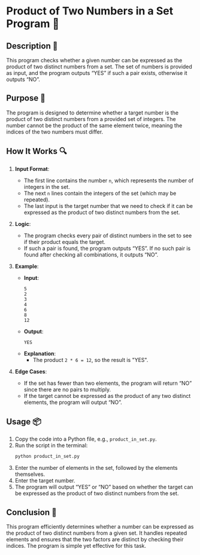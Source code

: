 # Product of Two Numbers in a Set Program 🔢

## Description 📝

This program checks whether a given number can be expressed as the product of two distinct numbers from a set.
The set of numbers is provided as input, and the program outputs “YES” if such a pair exists, otherwise it outputs “NO”.

## Purpose 🎯

The program is designed to determine whether a target number is the product of two distinct numbers from a provided set of integers.
The number cannot be the product of the same element twice, meaning the indices of the two numbers must differ.

## How It Works 🔍

1. **Input Format**:

    - The first line contains the number `n`, which represents the number of integers in the set.
    - The next `n` lines contain the integers of the set (which may be repeated).
    - The last input is the target number that we need to check if it can be expressed as the product of two distinct numbers from the set.

2. **Logic**:

    - The program checks every pair of distinct numbers in the set to see if their product equals the target.
    - If such a pair is found, the program outputs “YES”. If no such pair is found after checking all combinations, it outputs “NO”.

3. **Example**:

    - **Input**:
        ```
        5
        2
        3
        4
        6
        8
        12
        ```
    - **Output**:
        ```
        YES
        ```
    - **Explanation**:
        - The product `2 * 6 = 12`, so the result is "YES".

4. **Edge Cases**:
    - If the set has fewer than two elements, the program will return “NO” since there are no pairs to multiply.
    - If the target cannot be expressed as the product of any two distinct elements, the program will output “NO”.

## Usage 📦

1. Copy the code into a Python file, e.g., `product_in_set.py`.
2. Run the script in the terminal:
    ```bash
    python product_in_set.py
    ```
3. Enter the number of elements in the set, followed by the elements themselves.
4. Enter the target number.
5. The program will output “YES” or “NO” based on whether the target can be expressed as the product of two distinct numbers from the set.

## Conclusion 🚀

This program efficiently determines whether a number can be expressed as the product of two distinct numbers from a given set.
It handles repeated elements and ensures that the two factors are distinct by checking their indices.
The program is simple yet effective for this task.
